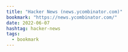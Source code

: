 ```yaml
---
title: "Hacker News (news.ycombinator.com)"
bookmark: "https://news.ycombinator.com/"
date: 2022-06-07
hashtag: hacker-news
tags:
  - bookmark
---
```

